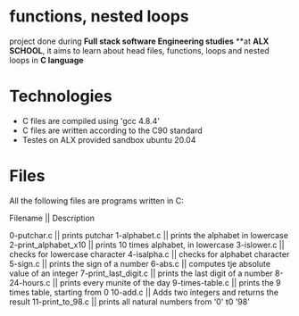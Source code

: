 # functions, nested loops
project done during **Full stack software Engineering studies**
**at **ALX SCHOOL**, it aims to learn about head files, functions, loops and nested loops in **C language**

# Technologies
* C files are compiled using 'gcc 4.8.4'
* C files are written according to the C90 standard
* Testes on ALX provided sandbox ubuntu 20.04

# Files 
All the following files are programs written in C:

  Filename           || Description 

0-putchar.c          || prints putchar
1-alphabet.c         || prints the alphabet in lowercase
2-print_alphabet_x10 || prints 10 times  alphabet, in lowercase
3-islower.c          || checks for lowercase character
4-isalpha.c          || checks for alphabet character 
5-sign.c             || prints the sign of a number
6-abs.c              || computes tje absolute value of an integer
7-print_last_digit.c || prints the last digit of a number
8-24-hours.c         || prints every munite of the day 
9-times-table.c      || prints the 9 times table, starting from  0
10-add.c             || Adds two integers and returns the result
11-print_to_98.c     || prints all natural numbers from '0' t0 '98'

